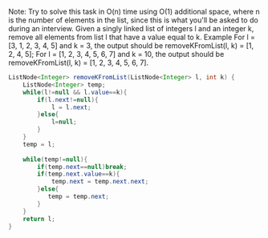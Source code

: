 Note: Try to solve this task in O(n) time using O(1) additional space, where n is the number of elements in the list, since this is what you'll be asked to do during an interview.
Given a singly linked list of integers l and an integer k, remove all elements from list l that have a value equal to k.
Example
For l = [3, 1, 2, 3, 4, 5] and k = 3, the output should be
removeKFromList(l, k) = [1, 2, 4, 5];
For l = [1, 2, 3, 4, 5, 6, 7] and k = 10, the output should be
removeKFromList(l, k) = [1, 2, 3, 4, 5, 6, 7].
```java
ListNode<Integer> removeKFromList(ListNode<Integer> l, int k) {
    ListNode<Integer> temp;
    while(l!=null && l.value==k){
        if(l.next!=null){
            l = l.next;
        }else{
            l=null;
        }        
    }
    temp = l;
    
    while(temp!=null){
        if(temp.next==null)break;
        if(temp.next.value==k){            
            temp.next = temp.next.next;            
        }else{
           temp = temp.next; 
        }        
    } 
    return l;
}
```